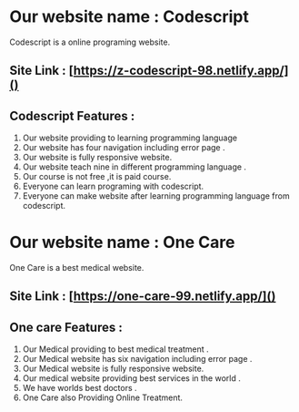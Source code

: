 # Our website name : Codescript

Codescript is a online programing website.

## Site Link : [https://z-codescript-98.netlify.app/]()

##  Codescript Features :
1. Our website providing to learning programming language 
2. Our website  has four navigation including error page .
3. Our website is fully responsive website.
3. Our website teach nine in different programming language .
4. Our course is not free ,it is paid course.
5. Everyone can learn programing with codescript.
6. Everyone can make website after learning programming language from codescript. 
# Our website name : One Care

One Care is a best medical website.

## Site Link : [https://one-care-99.netlify.app/]()

##  One care Features :
1. Our Medical providing to best  medical treatment .
2. Our Medical website  has six navigation including error page .
3. Our  Medical website is fully responsive website.
3. Our medical   website providing best services in the  world  .
4. We have worlds best doctors .
5. One Care also Providing Online Treatment.
 
